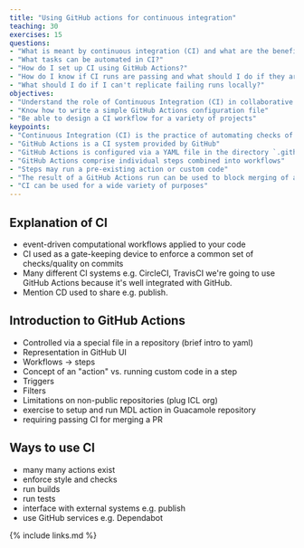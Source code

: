 ```yaml
---
title: "Using GitHub actions for continuous integration"
teaching: 30
exercises: 15
questions:
- "What is meant by continuous integration (CI) and what are the benefits?"
- "What tasks can be automated in CI?"
- "How do I set up CI using GitHub Actions?"
- "How do I know if CI runs are passing and what should I do if they are failing?"
- "What should I do if I can't replicate failing runs locally?"
objectives:
- "Understand the role of Continuous Integration (CI) in collaborative development"
- "Know how to write a simple GitHub Actions configuration file"
- "Be able to design a CI workflow for a variety of projects"
keypoints:
- "Continuous Integration (CI) is the practice of automating checks of code contributions"
- "GitHub Actions is a CI system provided by GitHub"
- "GitHub Actions is configured via a YAML file in the directory `.github/workflows`"
- "GitHub Actions comprise individual steps combined into workflows"
- "Steps may run a pre-existing action or custom code"
- "The result of a GitHub Actions run can be used to block merging of a Pull Request"
- "CI can be used for a wide variety of purposes"
---
```


## Explanation of CI

- event-driven computational workflows applied to your code
- CI used as a gate-keeping device to enforce a common set of checks/quality on
  commits
- Many different CI systems e.g. CircleCI, TravisCI we're going to use GitHub
  Actions because it's well integrated with GitHub.
- Mention CD used to share e.g. publish.

## Introduction to GitHub Actions

- Controlled via a special file in a repository (brief intro to yaml)
- Representation in GitHub UI
- Workflows -> steps
- Concept of an "action" vs. running custom code in a step
- Triggers
- Filters
- Limitations on non-public repositories (plug ICL org)
- exercise to setup and run MDL action in Guacamole repository
- requiring passing CI for merging a PR

## Ways to use CI

- many many actions exist
- enforce style and checks
- run builds
- run tests
- interface with external systems e.g. publish
- use GitHub services e.g. Dependabot

{% include links.md %}
